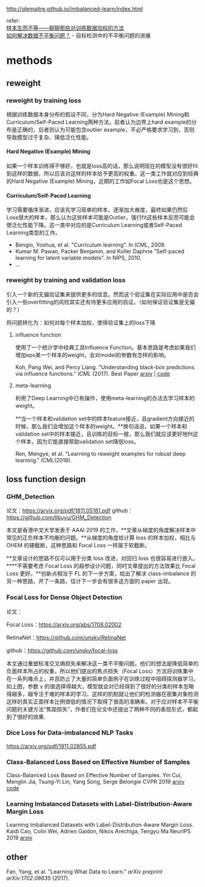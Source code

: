 <http://glemaitre.github.io/imbalanced-learn/index.html>



refer:<br>[样本生而不等——聊聊那些对训练数据加权的方法](https://zhuanlan.zhihu.com/p/53545036)<br>[如何解决数据不平衡问题？](https://mp.weixin.qq.com/s/orf_UaDFCKIaYjslbItcfQ) - 目标检测中的不平衡问题的进展

# methods

## reweight

### reweight by training loss

根据训练数据本身分布的假设不同，分为Hard Negative (Example) Mining和Curriculum/Self-Paced Learning两种方法，前者认为边界上hard example的分布是正确的，后者则认为可能包含outlier example，不必严格要求学习到，否则导致模型过于复杂、降低泛化性能。

#### Hard Negative (Example) Mining

如果一个样本训练得不够好，也就是loss高的话，那么说明现在的模型没有很好fit到这样的数据，所以应该对这样的样本给予更高的权重。这一类工作就对应到经典的Hard Negative (Example) Mining，近期的工作如Focal Loss也是这个思想。

#### Curriculum/Self-Paced Learning

学习需要循序渐进，应该先学习简单的样本，逐渐加大难度，最终如果仍然后Loss很大的样本，那么认为这些样本可能是Outlier，强行fit这些样本反而可能会使泛化性能下降。这一类中对应的是Curriculum Learning或者Self-Paced Learning类型的工作。

- Bengio, Yoshua, et al. "Curriculum learning". In ICML, 2009.
- Kumar M. Pawan, Packer Benjamin, and Koller Daphne "Self-paced learning for latent variable models". In NIPS, 2010.
- ...

### reweight by training and validation loss

引入一个新的无偏验证集来提供更多的信息。然而这个验证集在实际应用中是否会引入一些overfitting的风险其实还有待更多应用的验证。（如何保证验证集是无偏的？）

将问题转化为：如何对每个样本加权，使得验证集上的loss下降

1. influence function

   使用了一个统计学中经典工具Influence Function。基本思路是考虑如果我们增加eps某一个样本的weight，会对model的参数有怎样的影响。

   Koh, Pang Wei, and Percy Liang. "Understanding black-box predictions via influence functions." *ICML* (2017). Best Paper [arxiv](https://arxiv.org/abs/1703.04730) | [code](https://github.com/kohpangwei/influence-release) 

2. meta-learning

   利用了Deep Learning中已有操作，使用meta-learning的办法去学习样本的weight。

   **当一个样本和validation set中的样本feature接近，且gradient方向接近的时候，那么我们会增加这个样本的weight。**换句话说，如果一个样本和validation set中的样本接近，且训练的目标一致，那么我们就应该更好地fit这个样本，因为它能直接帮助validation set降低loss。

   Ren, Mengye, et al. "Learning to reweight examples for robust deep learning." *ICML*(2018).

## loss function design

### GHM_Detection
论文：https://arvix.org/pdf/1811.05181.pdf
github：https://github.com/libuyu/GHM_Detection

本文是香港中文大学发表于 AAAI 2019 的工作，**文章从梯度的角度解决样本中常见的正负样本不均衡的问题。**从梯度的角度给计算 loss 的样本加权，相比与 OHEM 的硬截断，这种思路和 Focal Loss 一样属于软截断。

**文章设计的思路不仅可以用于分类 loss 改进，对回归 loss 也很容易进行嵌入。****不需要考虑 Focal Loss 的超参设计问题，同时文章提出的方法效果比 Focal Loss 更好。**创新点相当于 FL 的下一步方案，给出了解决 class-imbalance 的另一种思路，开了一条路，估计下一步会有很多这方面的 paper 出现。

### Focal Loss for Dense Object Detection

论文：

Focal Loss：https://arxiv.org/abs/1708.02002

RetinaNet：https://github.com/unsky/RetinaNet

github：https://github.com/unsky/focal-loss

本文通过重塑标准交叉熵损失来解决这一类不平衡问题。他们的想法是降低简单的负面样本所占的权重，所以他们提出的焦点损失（Focal Loss）方法将训练集中在一系列难点上，并且防止了大量的简单负面例子在训练过程中阻碍探测器学习。如上图，参数 γ 的值选择得越大，模型就会对已经得到了很好的分类的样本忽略得越多，越专注于难的样本的学习。这样的机制就让他们的检测器在密集对象检测这样的真实正面样本比例很低的情况下取得了很高的准确率。对于应对样本不平衡问题的关键方法“焦距损失”，作者们在论文中还提出了两种不同的表现形式，都起到了很好的效果.

### Dice Loss for Data-imbalanced NLP Tasks

<https://arxiv.org/pdf/1911.02855.pdf>

### Class-Balanced Loss Based on Effective Number of Samples

Class-Balanced Loss Based on Effective Number of Samples. Yin Cui, Menglin Jia, Tsung-Yi Lin, Yang Song, Serge Belongie CVPR 2019 [arxiv](<https://arxiv.org/abs/1901.05555>) [code](https://github.com/richardaecn/class-balanced-loss) 

### Learning Imbalanced Datasets with Label-Distribution-Aware Margin Loss

Learning Imbalanced Datasets with Label-Distribution-Aware Margin Loss. Kaidi Cao, Colin Wei, Adrien Gaidon, Nikos Arechiga, Tengyu Ma NeurIPS 2019 [arxiv](<https://arxiv.org/abs/1906.07413>) 





## other

Fan, Yang, et al. "Learning What Data to Learn." *arXiv preprint arXiv:1702.08635* (2017).







